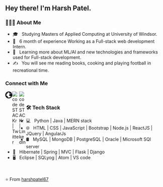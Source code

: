 <h2> Hey there! I'm Harsh Patel.</h2>

<h3> 👨🏻‍💻 About Me </h3>

- 🎓 &nbsp; Studying Masters of Applied Computing at University of Windsor.
- 💼 &nbsp; 6 month of experience Working as a Full-stack web development Intern.
- 🌱 &nbsp; Learning more about ML/AI and new technologies and frameworks used for Full-stack development.
- ✍️ &nbsp; You will see me reading books, cooking and playing football in recreational time.

<h3> Connect with Me </h3>

[<img align="left" alt="https://harshpatel67.github.io/" width="22px" src="https://raw.githubusercontent.com/iconic/open-iconic/master/svg/globe.svg" />][website]
[<img align="left" alt="codeSTACKr | Twitter" width="22px" src="https://cdn.jsdelivr.net/npm/simple-icons@v3/icons/twitter.svg" />][twitter]
[<img align="left" alt="codeSTACKr | LinkedIn" width="22px" src="https://cdn.jsdelivr.net/npm/simple-icons@v3/icons/linkedin.svg" />][linkedin]

[website]: https://harshpatel67.github.io/
[twitter]: https://twitter.com/ErHarshPatel
[linkedin]: https://www.linkedin.com/in/harshpatel67
<br/>
<h3>🛠 Tech Stack</h3>

- 💻 &nbsp; Python | Java | MERN stack 
- 🌐 &nbsp; HTML | CSS | JavaScript | Bootstrap | Node.js | ReactJS | JQuery | AngularJs
- 🛢 &nbsp; MySQL | MongoDB | PostgreSQL | Oracle | Microsoft SQl server
- 🔧 &nbsp; Hibernate | Spring | MVC | Flask | Django 
- 🖥 &nbsp; Eclipse | SQLyog | Atom | VS code

<br/>


⭐️ From [harshpatel67](https://github.com/harshpatel67)
